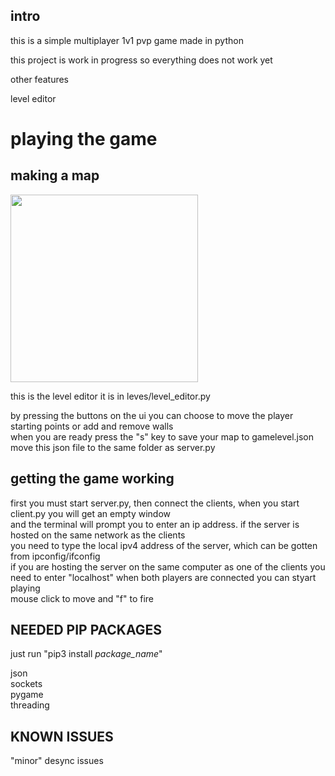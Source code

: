 ## intro

this is a simple multiplayer 1v1 pvp game made in python
  
this project is work in progress so everything does not work yet
  
other features
  
level editor  


  


  


  

  



# playing the game
  

## making a map

<p>
<img src="images/leveldemo1" width ="300" alt="">
</p>
  
this is the level editor
it is in leves/level_editor.py
  
by pressing the buttons on the ui you can choose to move the player starting points or add and remove walls  
when you are ready press the "s" key to save your map to gamelevel.json
move this json file to the same folder as server.py  
  
  


## getting the game working
first you must start server.py, then connect the clients, when you start client.py you will get an empty window  
and the terminal will prompt you to enter an ip address. if the server is hosted on the same network as the clients  
you need to type the local ipv4 address of the server, which can be gotten from ipconfig/ifconfig  
if you are hosting the server on the same computer as one of the clients you need to enter "localhost"
when both players are connected you can styart playing  
mouse click to move and "f" to fire
  

  









  
## NEEDED PIP PACKAGES

just run "pip3 install *package_name*"

json  
sockets  
pygame  
threading  

  





## KNOWN ISSUES
    
  
"minor" desync issues

